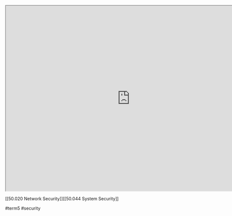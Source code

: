 
<iframe src="https://istd.sutd.edu.sg/undergraduate/courses/50042-foundations-cybersecurity" width="800" height="600">
</iframe>

[[50.020 Network Security]][[50.044 System Security]]

#term5
#security